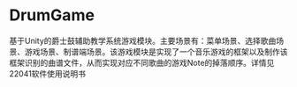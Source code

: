 # DrumGame
基于Unity的爵士鼓辅助教学系统游戏模块。主要场景有：菜单场景、选择歌曲场景、游戏场景、制谱端场景。该游戏模块是实现了一个音乐游戏的框架以及制作该框架识别的曲谱文件，从而实现对应不同歌曲的游戏Note的掉落顺序。详情见22041软件使用说明书
